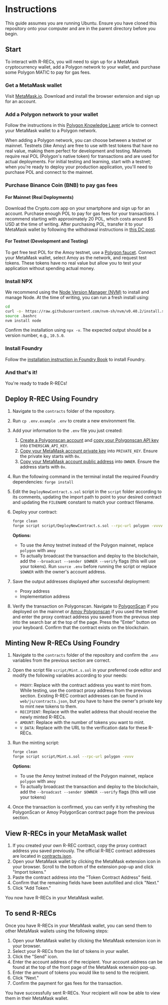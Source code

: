 # Instructions
This guide assumes you are running Ubuntu. Ensure you have cloned this repository onto your computer and are in the parent directory before you begin.

## Start
To interact with R-RECs, you will need to sign up for a MetaMask cryptocurrency wallet, add a Polygon network to your wallet, and purchase some Polygon MATIC to pay for gas fees.

### Get a MetaMask wallet
Visit [MetaMask.io](https://metamask.io/). Download and install the browser extension and sign up for an account.

### Add a Polygon network to your wallet
Follow the instructions in this [Polygon Knowledge Layer](https://docs.polygon.technology/tools/wallets/metamask/add-polygon-network/) article to connect your MetaMask wallet to a Polygon network.

When adding a Polygon network, you can choose between a testnet or mainnet. Testnets (like Amoy) are free to use with test tokens that have no real value, making them perfect for development and testing. Mainnets require real POL (Polygon's native token) for transactions and are used for actual deployments. For initial testing and learning, start with a testnet; when you're ready to deploy your production application, you'll need to purchase POL and connect to the mainnet.

### Purchase Binance Coin (BNB) to pay gas fees
#### For Mainnet (Real Deployments)
Download the Crypto.com app on your smartphone and sign up for an account. Purchase enough POL to pay for gas fees for your transactions. I recommend starting with approximately 20 POL, which costs around $5 USD at the time of writing. After purchasing POL, transfer it to your MetaMask wallet by following the withdrawal instructions in [this DC post](https://decentralizedcreator.com/transfer-crypto-from-crypto-com-to-metamask/).

#### For Testnet (Development and Testing)
To get free test POL for the Amoy testnet, use a [Polygon faucet](https://faucet.polygon.technology/). Connect your MetaMask wallet, select Amoy as the network, and request test tokens. These tokens have no real value but allow you to test your application without spending actual money.

### Install NPX
We recommend using the [Node Version Manager (NVM)](https://github.com/nvm-sh/nvm) to install and manage Node. At the time of writing, you can run a fresh install using:
```bash
cd
curl -o- https://raw.githubusercontent.com/nvm-sh/nvm/v0.40.2/install.sh | bash
source .bashrc
nvm install node
```

Confirm the installation using `npx -v`. The expected output should be a version number, e.g., `10.5.0`.

### Install Foundry
Follow the [installation instruction in Foundry Book](https://book.getfoundry.sh/getting-started/installation) to install Foundry.

### And that's it!
You're ready to trade R-RECs!

## Deploy R-REC Using Foundry
1. Navigate to the `contracts` folder of the repository.

2. Run `cp .env.example .env` to create a new environment file.

2. Add your information to the `.env` file you just created:
    1. [Create a Polygonscan account](https://docs.polygonscan.com/getting-started/creating-an-account) and [copy your Polygonscan API key](https://docs.polygonscan.com/getting-started/viewing-api-usage-statistics) into `ETHERSCAN_API_KEY`.
    2. [Copy your MetaMask account private key](https://support.metamask.io/configure/accounts/how-to-export-an-accounts-private-key/) into `PRIVATE_KEY`. Ensure the private key starts with `0x`.
    3. [Copy your MetaMask account public address](https://support.metamask.io/start/how-to-copy-your-metamask-account-public-address-/) into `OWNER`. Ensure the address starts with `0x`.

3. Run the following command in the terminal install the required Foundry dependencies: `forge install`

4. Edit the `DeployNewContract.s.sol` script in the `script` folder according to its comments, updating the import path to point to your desired contract and updating the `FILENAME` constant to match your contract filename.

5. Deploy your contract:
   ```bash
   forge clean
   forge script script/DeployNewContract.s.sol --rpc-url polygon -vvvv
   ```

   **Options:**
   - To use the Amoy testnet instead of the Polygon mainnet, replace `polygon` with `amoy`
   - To actually broadcast the transaction and deploy to the blockchain, add the `--broadcast --sender $OWNER --verify` flags (this will use your tokens). Run `source .env` before running the script or replace `$OWNER` with the owner's account address.

6. Save the output addresses displayed after successful deployment:
   - Proxy address
   - Implementation address

7. Verify the transaction on Polygonscan. Navigate to [PolygonScan](https://polygonscan.com/) if you deployed on the mainnet or [Amoy Polygonscan](https://amoy.polygonscan.com/) if you used the testnet and enter the proxy contract address you saved from the previous step into the search bar at the top of the page. Press the "Enter" button on your keyboard. Confirm that the contract exists on the blockchain.

## Minting New R-RECs Using Foundry
1. Navigate to the `contracts` folder of the repository and confirm the `.env` variables from the previous section are correct.

2. Open the script file `script/Mint.s.sol` in your preferred code editor and modify the following variables according to your needs:
   - `PROXY`: Replace with the contract address you want to mint from. While testing, use the contract proxy address from the previous section. Existing R-REC contract addresses can be found in `web/js/contracts.json`, but you have to have the owner's private key to mint new tokens to them.
   - `RECIPIENT`: Replace with the wallet address that should receive the newly minted R-RECs.
   - `AMOUNT`: Replace with the number of tokens you want to mint.
   - `V_DATA`: Replace with the URL to the verification data for these R-RECs.

3. Run the minting script:
   ```bash
   forge clean
   forge script script/Mint.s.sol --rpc-url polygon -vvvv
   ```
   
   **Options:**
   - To use the Amoy testnet instead of the Polygon mainnet, replace `polygon` with `amoy`
   - To actually broadcast the transaction and deploy to the blockchain, add the `--broadcast --sender $OWNER --verify` flags (this will use your tokens)

4. Once the transaction is confirmed, you can verify it by refreshing the PolygonScan or Amoy PolygonScan contract page from the previous section.

## View R-RECs in your MetaMask wallet
1. If you created your own R-REC contract, copy the proxy contract address you saved previously. The official R-REC contract addresses are located in [contracts.json](https://github.com/Renewvia-Energy/Renewvia-REC/blob/main/web/js/contracts.json).
2. Open your MetaMask wallet by clicking the MetaMask extension icon in your browser. Scroll to the bottom of the extension pop-up and click "Import tokens."
3. Paste the contract address into the "Token Contract Address" field.
4. Confirm that the remaining fields have been autofilled and click "Next."
5. Click "Add Token."

You now have R-RECs in your MetaMask wallet.

## To send R-RECs
Once you have R-RECs in your MetaMask wallet, you can send them to other MetaMask wallets using the following steps:
1. Open your MetaMask wallet by clicking the MetaMask extension icon in your browser.
2. Select your R-RECs from the list of tokens in your wallet.
3. Click the "Send" icon.
4. Enter the account address of the recipient. Your account address can be found at the top of the front page of the MetaMask extension pop-up.
5. Enter the amount of tokens you would like to send to the recipient.
6. Click "Next."
7. Confirm the payment for gas fees for the transaction.

You have successfully sent R-RECs. Your recipient will now be able to view them in their MetaMask wallet.
